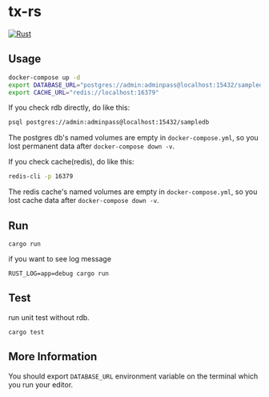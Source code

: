 # tx-rs

[![Rust](https://github.com/cutsea110/tx-rs/actions/workflows/rust.yml/badge.svg)](https://github.com/cutsea110/tx-rs/actions/workflows/rust.yml)

## Usage

```bash
docker-compose up -d
export DATABASE_URL="postgres://admin:adminpass@localhost:15432/sampledb"
export CACHE_URL="redis://localhost:16379"
```

If you check rdb directly, do like this:

```bash
psql postgres://admin:adminpass@localhost:15432/sampledb
```

The postgres db's named volumes are empty in `docker-compose.yml`, so you lost permanent data after `docker-compose down -v`.

If you check cache(redis), do like this:

```bash
redis-cli -p 16379
```

The redis cache's named volumes are empty in `docker-compose.yml`, so you lost cache data after `docker-compose down -v`.

## Run

```
cargo run
```

if you want to see log message

```
RUST_LOG=app=debug cargo run
```

## Test

run unit test without rdb.

```
cargo test
```

## More Information

You should export `DATABASE_URL` environment variable on the terminal which you run your editor.
